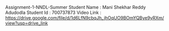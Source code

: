 Assignment-1-NNDL-Summer
Student Name : Mani Shekhar Reddy Adudodla
Student Id : 700737873
Video Link :
https://drive.google.com/file/d/1d6LfN9cbqJh_jhOqUO9BOmYQBye9yRXm/view?usp=drive_link
